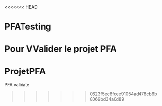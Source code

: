 <<<<<<< HEAD
# PFATesting
Pour VValider le projet PFA
=======
# ProjetPFA
PFA validate 
>>>>>>> 0623f5ec6fdee91054ad478cb6b8069bd34a0d89
